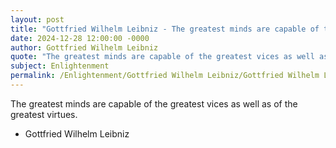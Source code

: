 ```yaml
---
layout: post
title: "Gottfried Wilhelm Leibniz - The greatest minds are capable of the"
date: 2024-12-28 12:00:00 -0000
author: Gottfried Wilhelm Leibniz
quote: "The greatest minds are capable of the greatest vices as well as of the greatest virtues."
subject: Enlightenment
permalink: /Enlightenment/Gottfried Wilhelm Leibniz/Gottfried Wilhelm Leibniz - The greatest minds are capable of the
---
```


The greatest minds are capable of the greatest vices as well as of the greatest virtues.

- Gottfried Wilhelm Leibniz
